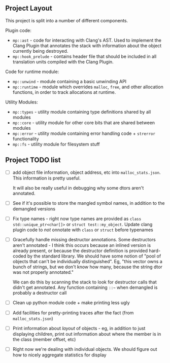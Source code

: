 ## Project Layout

This project is split into a number of different components.

Plugin code:

- `mp::ast` - code for interacting with Clang's AST. Used to implement the Clang
  Plugin that annotates the stack with information about the object currently
  being destroyed.
- `mp::hook_prelude` - contains header file that should be included in all
  translation units compiled with the Clang Plugin.

Code for runtime module:

- `mp::unwind` - module containing a basic unwinding API
- `mp::runtime` - module which overrides `malloc`, `free`, and other allocation
  functions, in order to track allocations at runtime.

Utility Modules:

- `mp::types` - utility module containing type definitions shared by all modules
- `mp::core` - utility module for other core bits that are shared between
  modules
- `mp::error` - utility module containing error handling code + `strerror`
  functionality
- `mp::fs` - utility module for filesystem stuff

## Project TODO list

- [ ] add object file information, object address, etc into `malloc_stats.json`.
      This information is pretty useful.

  It will also be really useful in debugging why some dtors aren't annotated.

- [ ] See if it's possible to store the mangled symbol names, in addition to the
      demangled versions
- [ ] Fix type names - right now type names are provided as
      `class std::unique_ptr<char[]>` or `struct test::my_object`. Update clang
      plugin code to _not_ onnotate with `class` or `struct` before typenames
- [ ] Gracefully handle missing destructor annotations. Some destructors aren't
      annotated - I think this occurs because an inlined version is already
      present, or because the destructor definition is provided hard-coded by
      the standard library. We should have some notion of "pool of objects that
      can't be individually distinguished". Eg, "this vector owns a bunch of
      strings, but we don't know how many, because the string dtor was not
      properly annotated."

  We can do this by scanning the stack to look for destructor calls that didn't
  get annotated. Any function containing `::~` when demangled is probably a
  destructor call

- [ ] Clean up python module code + make printing less ugly
- [ ] Add facilities for pretty-printing traces after the fact (from
      `malloc_stats.json`)
- [ ] Print information about _layout_ of objects - eg, in addition to just
      displaying children, print out information about where the member is in
      the class (member offset, etc)
- [ ] Right now we're dealing with individual objects. We should figure out how
  to nicely aggregate statistics for display
